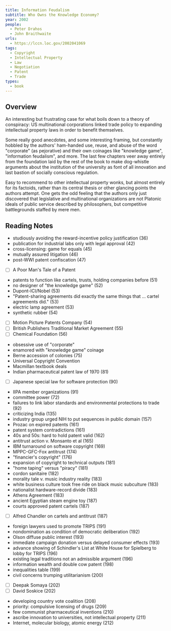 ```yaml
---
title: Information Feudalism
subtitle: Who Owns the Knowledge Economy?
year: 2002
people:
  - Peter Drahos
  - John Braithwaite
urls:
  - https://lccn.loc.gov/2002041069
tags:
  - Copyright
  - Intellectual Property
  - Law
  - Negotiation
  - Patent
  - Trade
types:
  - book
---
```


## Overview

An interesting but frustrating case for what boils down to a theory of conspiracy: US multinational corporations linked trade policy to expanding intellectual property laws in order to benefit themselves.

Some really good anecdotes, and some interesting framing, but constantly hobbled by the authors' ham-handed use, reuse, and abuse of the word "corporate" (as pejorative) and their own coinages like "knowledge game", "information feudalism", and more.  The last few chapters veer away entirely from the foundation laid by the rest of the book to make dog-whistle arguments about the institution of the university as font of all innovation and last bastion of socially conscious regulation.

Easy to recommend to other intellectual property wonks, but almost entirely for its factoids, rather than its central thesis or other glancing points the authors attempt.  One gets the odd feeling that the authors only just discovered that legislative and multinational organizations are not Platonic ideals of public service described by philosophers, but competitive battlegrounds staffed by mere men.

## Reading Notes

- studiously avoiding the reward-incentive policy justification (36)
- publication for industrial labs only with legal approval (42)
- cross-licensing: game for equals (45)
- mutually assured litigation (46)
- post-WWI patent confiscation (47)
- [ ] A Poor Man's Tale of a Patent
- patents to function like cartels, trusts, holding companies before (51)
- no designer  of "the knowledge game" (52)
- Dupont-ICI/Nobel (53)
- "Patent-sharing agreements did exactly the same things that ... cartel agreements did." (53)
- electric lamp agreement (53)
- synthetic rubber (54)
- [ ] Motion Picture Patents Company (54)
- [ ] British Publishers Traditional Market Agreement (55)
- [ ] Chemical Foundation (56)
- obsessive use of "corporate"
- enamored with "knowledge game" coinage
- Berne accession of colonies (75)
- Universal Copyright Convention
- Macmillan textbook deals
- Indian pharmaceutical patent law of 1970 (81)
- [ ] Japanese special law for software protection (90)
- IIPA member organizations (91)
- committee power (72)
- failures to link labor standards and environmental protections to trade (92)
- criticizing India (135)
- industry group urged NIH to put sequences in public domain (157)
- Prozac on expired patents (161)
- patent system contradictions (161)
- 40s and 50s: hard to hold patent valid (162)
- antitrust action v. Monsanto et al (165)
- IBM turnaround on software copyright (169)
- MPPC-GFC-Fox antitrust (174)
- "financier's copyright" (176)
- expansion of copyright to technical outputs (181)
- "home taping" versus "piracy" (181)
- cordon sanitaire (182)
- morality tale v. music industry reality (183)
- white business culture took free ride on black music subculture (183)
- nationalist hardware-record divide (183)
- Athens Agreement (183)
- ancient Egyptian steam engine toy (187)
- courts approved patent cartels (187)
- [ ] Alfred Chandler on cartels and antitrust (187)
- foreign lawyers used to promote TRIPS (191)
- nondomination as condition of democratic deliberation (192)
- Olson diffuse public interest (193)
- immediate campaign donation versus delayed consumer effects (193)
- advance showing of Schindler's List at White House for Spielberg to lobby for TRIPS (196)
- existing legal traditions not an admissible argument (196)
- information wealth and double cow patent (198)
- inequalities table (199)
- civil concerns trumping utilitarianism (200)
- [ ] Deepak Somaya (202)
- [ ] David Soskice (202)
- developing country vote coalition (208)
- priority: compulsive licensing of drugs (209)
- few communist pharmaceutical inventions (210)
- ascribe innovation to universities, not intellectual property (211)
- Internet, molecular biology, atomic energy (212)
